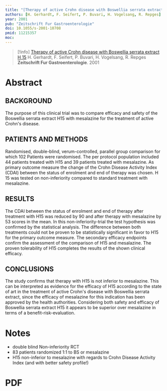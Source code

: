 ```yaml
---
title: "[Therapy of active Crohn disease with Boswellia serrata extract H 15]"
authors: [H. Gerhardt, F. Seifert, P. Buvari, H. Vogelsang, R. Repges]
year: 2001
pub: "Zeitschrift Fur Gastroenterologie"
doi: 10.1055/s-2001-10708
pmid: 11215357
moc: 
---
```

>[!info]
[Therapy of active Crohn disease with Boswellia serrata extract H 15](https://pubmed.ncbi.nlm.nih.gov/11215357/)
H. Gerhardt, F. Seifert, P. Buvari, H. Vogelsang, R. Repges
**Zeitschrift Fur Gastroenterologie**. 2001

# Abstract

## BACKGROUND
The purpose of this clinical trial was to compare efficacy and safety of the Boswellia serrata extract H15 with mesalazine for the treatment of active Crohn's disease.

## PATIENTS AND METHODS
Randomised, double-blind, verum-controlled, parallel group comparison for which 102 Patients were randomised. The per protocol population included 44 patients treated with H15 and 39 patients treated with mesalazine. As primary outcome measure the change of the Crohn Disease Activity Index (CDAI) between the status of enrolment and end of therapy was chosen. H 15 was tested on non-inferiority compared to standard treatment with mesalazine.

## RESULTS
The CDAI between the status of enrolment and end of therapy after treatment with H15 was reduced by 90 and after therapy with mesalazine by 53 scores in the mean. In this non-inferiority-trial the test hypothesis was confirmed by the statistical analysis. The difference between both treatments could not be proven to be statistically significant in favor to H15 for the primary outcome measure. The secondary efficacy endpoints confirm the assessment of the comparison of H15 and mesalazine. The proven tolerability of H15 completes the results of the shown clinical efficacy.

## CONCLUSIONS
The study confirms that therapy with H15 is not inferior to mesalazine. This can be interpreted as evidence for the efficacy of H15 according to the state of art in the treatment of active Crohn's disease with Boswellia serrata extract, since the efficacy of mesalazine for this indication has been approved by the health authorities. Considering both safety and efficacy of Boswellia serrata extract H15 it appears to be superior over mesalazine in terms of a benefit-risk-evaluation.

# Notes
- double blind Non-inferiority RCT
- 83 patients randomized 1:1 to BS or mesalazine
- H15 non-inferior to mesalazine with regards to Crohn Disease Activity Index (and with better safety profile!)

# PDF